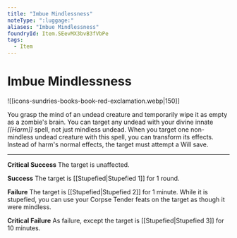 ```yaml
---
title: "Imbue Mindlessness"
noteType: ":luggage:"
aliases: "Imbue Mindlessness"
foundryId: Item.SEevMX3bvB3fVbPe
tags:
  - Item
---
```


# Imbue Mindlessness
![[icons-sundries-books-book-red-exclamation.webp|150]]

You grasp the mind of an undead creature and temporarily wipe it as empty as a zombie's brain. You can target any undead with your divine innate _[[Harm]]_ spell, not just mindless undead. When you target one non-mindless undead creature with this spell, you can transform its effects. Instead of harm's normal effects, the target must attempt a Will save.

* * *

**Critical Success** The target is unaffected.

**Success** The target is [[Stupefied|Stupefied 1]] for 1 round.

**Failure** The target is [[Stupefied|Stupefied 2]] for 1 minute. While it is stupefied, you can use your Corpse Tender feats on the target as though it were mindless.

**Critical Failure** As failure, except the target is [[Stupefied|Stupefied 3]] for 10 minutes.

